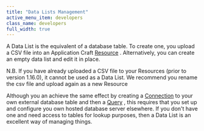 ```yaml
---
title: "Data Lists Management"
active_menu_item: developers
class_name: developers
full_width: true
---
```



A Data List is the equivalent of a database table. To create one, you upload a CSV file into an Application Craft [Resource](/developers/documentation/product-guide/the-console/console-tabs/resources) . Alternatively, you can create an empty data list and edit it in place.

N.B. If you have already uploaded a CSV file to your Resources (prior to version 1.16.0), it cannot be used as a Data List. We recommend you rename the csv file and upload again as a new Resource

Although you an achieve the same effect by creating a [Connection](/developers/documentation/product-guide/the-console/console-tabs/connections/) to your own external database table and then a [Query](/developers/documentation/product-guide/the-console/console-tabs/queries/) , this requires that you set up and configure you own hosted database server elsewhere. If you don't have one and need access to tables for lookup purposes, then a Data List is an excellent way of managing things.

